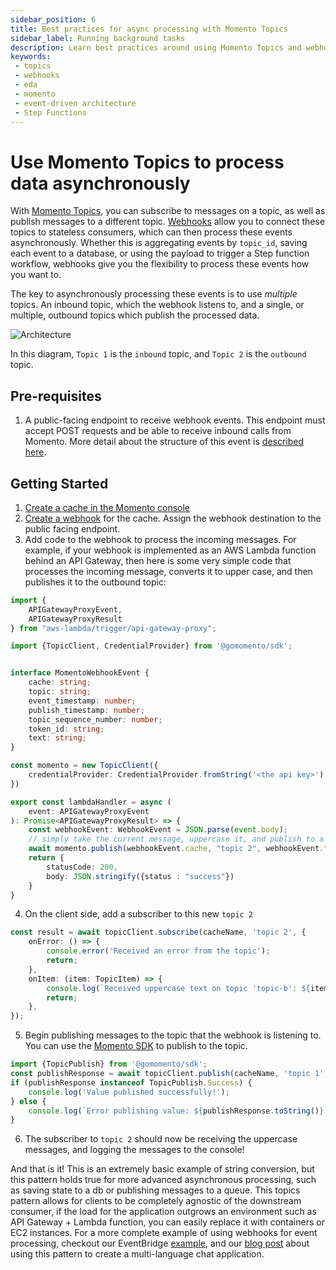```yaml
---
sidebar_position: 6
title: Best practices for async processing with Momento Topics
sidebar_label: Running background tasks
description: Learn best practices around using Momento Topics and webhooks to process data asynchronously in your event-driven architectures.
keywords:
 - topics
 - webhooks
 - eda
 - momento
 - event-driven architecture
 - Step Functions
---
```


# Use Momento Topics to process data asynchronously

With [Momento Topics](../index.md), you can subscribe to messages on a topic, as well as publish messages to a different topic. [Webhooks](../webhooks/overview) allow you to connect these topics to stateless consumers, which can then process these events asynchronously. Whether this is aggregating events by `topic_id`, saving each event to a database, or using the payload to trigger a Step function workflow, webhooks give you the flexibility to process these events how you want to. 

The key to asynchronously processing these events is to use _multiple_ topics. An inbound topic, which the webhook listens to, and a single, or multiple, outbound topics which publish the processed data.

![Architecture](@site/static/img/topics/patterns/asynchronous-processing.png)

In this diagram, `Topic 1` is the `inbound` topic, and `Topic 2` is the `outbound` topic.

## Pre-requisites
1. A public-facing endpoint to receive webhook events. This endpoint must accept POST requests and be able to receive inbound calls from Momento. More detail about the structure of this event is [described here](../webhooks/overview#example-event).

## Getting Started
1. [Create a cache in the Momento console](https://console.gomomento.com/caches/create)
2. [Create a webhook](/topics/webhooks/creating-a-webhook) for the cache. Assign the webhook destination to the public facing endpoint.
3. Add code to the webhook to process the incoming messages. For example, if your webhook is implemented as an AWS Lambda function behind an API Gateway, then here is some very simple code that processes the incoming message, converts it to upper case, and then publishes it to the outbound topic:
```typescript
import {
    APIGatewayProxyEvent,
    APIGatewayProxyResult 
} from "aws-lambda/trigger/api-gateway-proxy";

import {TopicClient, CredentialProvider} from '@gomomento/sdk';


interface MomentoWebhookEvent {
    cache: string;
    topic: string;
    event_timestamp: number;
    publish_timestamp: number;
    topic_sequence_number: number;
    token_id: string;
    text: string;
}

const momento = new TopicClient({
    credentialProvider: CredentialProvider.fromString('<the api key>'),
})

export const lambdaHandler = async (
    event: APIGatewayProxyEvent
): Promise<APIGatewayProxyResult> => {  
    const webhookEvent: WebhookEvent = JSON.parse(event.body);
    // simply take the current message, uppercase it, and publish to a new topic
    await momento.publish(webhookEvent.cache, "topic 2", webhookEvent.text.toUpperCase());
    return {
        statusCode: 200,
        body: JSON.stringify({status : "success"})
    }
}
```
4. On the client side, add a subscriber to this new `topic 2`
```typescript
const result = await topicClient.subscribe(cacheName, 'topic 2', {
    onError: () => {
        console.error('Received an error from the topic');
        return;
    },
    onItem: (item: TopicItem) => {
        console.log(`Received uppercase text on topic 'topic-b': ${item.value().toString()}`);
        return;
    },
});
```
5. Begin publishing messages to the topic that the webhook is listening to. You can use the [Momento SDK](/topics/develop/api-reference) to publish to the topic.
```typescript
import {TopicPublish} from '@gomomento/sdk';
const publishResponse = await topicClient.publish(cacheName, 'topic 1', 'a value');
if (publishResponse instanceof TopicPublish.Success) {
    console.log('Value published successfully!');
} else {
    console.log(`Error publishing value: ${publishResponse.toString()}`);
}
```
6. The subscriber to `topic 2` should now be receiving the uppercase messages, and logging the messages to the console!

And that is it! This is an extremely basic example of string conversion, but this pattern holds true for more advanced asynchronous processing, such as saving state to a db or publishing messages to a queue. This topics pattern allows for clients to be completely agnostic of the downstream consumer, if the load for the application outgrows an environment such as API Gateway + Lambda function, you can easily replace it with containers or EC2 instances. For a more complete example of using webhooks for event processing, checkout our EventBridge [example](/topics/integrations/lambda-handler), and our [blog post](https://www.gomomento.com/blog/how-to-use-webhooks-and-momento-topics-to-build-a-multi-language-chat-app) about using this pattern to create a multi-language chat application.
